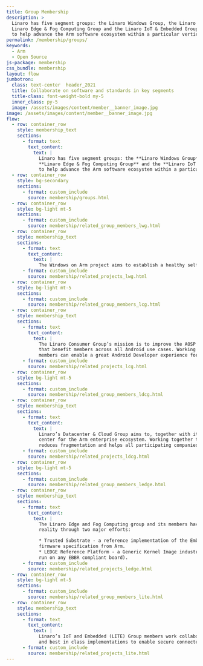 ```yaml
---
title: Group Membership
description: >
  Linaro has five segment groups: the Linaro Windows Group, the Linaro Consumer Group, the Linaro Datacenter & Cloud Group, the
  Linaro Edge & Fog Computing Group and the Linaro IoT & Embedded Group. Each group has been created
  to help advance the Arm software ecosystem within a particular vertical.
permalink: /membership/groups/
keywords:
  - Arm
  - Open Source
js-package: membership
css_bundle: membership
layout: flow
jumbotron:
  class: text-center  header_2021
  title: Collaborate on software and standards in key segments
  title-class: font-weight-bold my-5
  inner_class: py-5
  image: /assets/images/content/member__banner_image.jpg
image: /assets/images/content/member__banner_image.jpg
flow:
  - row: container_row
    style: membership_text
    sections:
      - format: text
        text_content:
          text: |
            Linaro has five segment groups: the **Linaro Windows Group**, the **Linaro Consumer Group**, the **Linaro Datacenter & Cloud Group**, the
            **Linaro Edge & Fog Computing Group** and the **Linaro IoT & Embedded Group**. Each group has been created
            to help advance the Arm software ecosystem within a particular vertical.
  - row: container_row
    style: bg-secondary
    sections:
      - format: custom_include
        source: membership/groups.html
  - row: container_row
    style: bg-light mt-5
    sections:
      - format: custom_include
        source: membership/related_group_members_lwg.html
  - row: container_row
    style: membership_text
    sections:
      - format: text
        text_content:
          text: |
            The Windows on Arm project aims to establish a healthy self-sustaining Arm open source ecosystem for windows.This involves looking at a diverse set of tools, languages and frameworks and working to ensure these run natively on Windows on Arm. The ultimate goal is to work with Microsoft, Arm, Qualcomm and the open source community to establish Windows on Arm as a first-class deliverable.
      - format: custom_include
        source: membership/related_projects_lwg.html
  - row: container_row
    style: bg-light mt-5
    sections:
      - format: custom_include
        source: membership/related_group_members_lcg.html
  - row: container_row
    style: membership_text
    sections:
      - format: text
        text_content:
          text: |
            The Linaro Consumer Group’s mission is to improve the AOSP ecosystem through collaborative activities
            that benefit members across all Android use cases. Working together with Linaro and other industry leaders,
            members can enable a great Android Developer experience for better products.
      - format: custom_include
        source: membership/related_projects_lcg.html
  - row: container_row
    style: bg-light mt-5
    sections:
      - format: custom_include
        source: membership/related_group_members_ldcg.html
  - row: container_row
    style: membership_text
    sections:
      - format: text
        text_content:
          text: |
            Linaro’s Datacenter & Cloud Group aims to, together with its members, provide a common development
            center for the Arm enterprise ecosystem. Working together to resolve common issues and develop standards
            reduces fragmentation and helps all participating companies deliver their products to market faster.
      - format: custom_include
        source: membership/related_projects_ldcg.html
  - row: container_row
    style: bg-light mt-5
    sections:
      - format: custom_include
        source: membership/related_group_members_ledge.html
  - row: container_row
    style: membership_text
    sections:
      - format: text
        text_content:
          text: |
            The Linaro Edge and Fog Computing group and its members have joined forces to make this hybridization a
            reality through two major efforts:

            * Trusted Substrate - a reference implementation of the Embedded Base Board Requirement (EBBR)
            firmware specification from Arm.
            * LEDGE Reference Platform - a Generic Kernel Image industrial ready Linux (a single bootable image can
            run on any EBBR compliant board).
      - format: custom_include
        source: membership/related_projects_ledge.html
  - row: container_row
    style: bg-light mt-5
    sections:
      - format: custom_include
        source: membership/related_group_members_lite.html
  - row: container_row
    style: membership_text
    sections:
      - format: text
        text_content:
          text: |
            Linaro’s IoT and Embedded (LITE) Group members work collaboratively to create and support key standards
            and best in class implementations to enable secure connected devices in the Arm ecosystem.
      - format: custom_include
        source: membership/related_projects_lite.html
---
```

